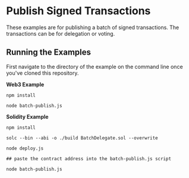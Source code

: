 # Publish Signed Transactions

These examples are for publishing a batch of signed transactions. The transactions can be for delegation or voting.

## Running the Examples

First navigate to the directory of the example on the command line once you've cloned this repository.

**Web3 Example**

```
npm install

node batch-publish.js
```

**Solidity Example**

```
npm install

solc --bin --abi -o ./build BatchDelegate.sol --overwrite

node deploy.js

## paste the contract address into the batch-publish.js script

node batch-publish.js
```
